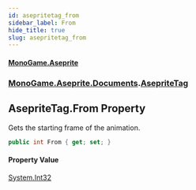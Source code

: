 ```yaml
---
id: asepritetag_from
sidebar_label: From
hide_title: true
slug: asepritetag_from
---
```

#### [MonoGame.Aseprite](index 'index')
### [MonoGame.Aseprite.Documents](monogame_aseprite_documents 'MonoGame.Aseprite.Documents').[AsepriteTag](asepritetag 'MonoGame.Aseprite.Documents.AsepriteTag')
## AsepriteTag.From Property
Gets the starting frame of the animation.  
```csharp
public int From { get; set; }
```
#### Property Value
[System.Int32](https://docs.microsoft.com/en-us/dotnet/api/System.Int32 'System.Int32')  

